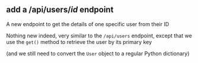 ## add a /api/users/*id* endpoint

A new endpoint to get the details of one specific user from their ID

Nothing new indeed, very similar to the `/api/users` endpoint, except that we
use the `get()` method to retrieve the user by its primary key

(and we still need to convert the `User` object to a regular Python dictionary)
